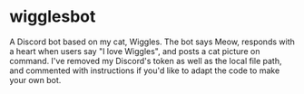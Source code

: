 # wigglesbot
A Discord bot based on my cat, Wiggles.  The bot says Meow, responds with a heart when users say "I love Wiggles", and posts a cat picture on command.
I've removed my Discord's token as well as the local file path, and commented with instructions if you'd like to adapt the code to make your own bot.
